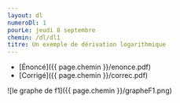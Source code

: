 ```yaml
---
layout: dl
numeroDl: 1
pourLe: jeudi 8 septembre
chemin: /dl/dl1
titre: Un exemple de dérivation logarithmique
---
```


- [Énoncé]({{ page.chemin }}/enonce.pdf) 
- [Corrigé]({{ page.chemin }}/correc.pdf)

![le graphe de f1]({{ page.chemin }}/grapheF1.png)
